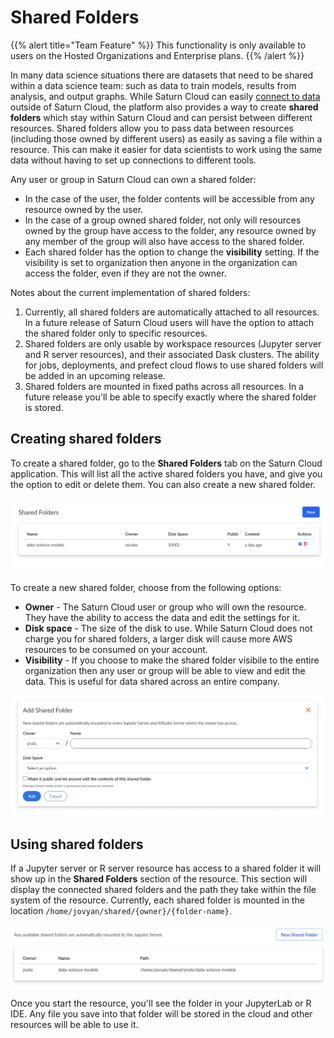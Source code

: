 # Shared Folders

{{% alert title="Team Feature" %}}
This functionality is only available to users on the Hosted Organizations and Enterprise plans.
{{% /alert %}}

In many data science situations there are datasets that need to be shared within a data science team: such as data to train models, results from analysis, and output graphs. While Saturn Cloud can easily [connect to data](<docs/using-saturn-cloud/connect_data.md>) outside of Saturn Cloud, the platform also provides a way to create **shared folders** which stay within Saturn Cloud and can persist between different resources. Shared folders allow you to pass data between resources (including those owned by different users) as easily as saving a file within a resource. This can make it easier for data scientists to work using the same data without having to set up connections to different tools.

Any user or group in Saturn Cloud can own a shared folder:

* In the case of the user, the folder contents will be accessible from any resource owned by the user.
* In the case of a group owned shared folder, not only will resources owned by the group have access to the folder, any resource owned by any member of the group will also have access to the shared folder.
* Each shared folder has the option to change the **visibility** setting. If the visibility is set to organization then anyone in the organization can access the folder, even if they are not the owner.

Notes about the current implementation of shared folders:

1. Currently, all shared folders are automatically attached to all resources. In a future release of Saturn Cloud users will have the option to attach the shared folder only to specific resources.
2. Shared folders are only usable by workspace resources (Jupyter server and R server resources), and their associated Dask clusters. The ability for jobs, deployments, and prefect cloud flows to use shared folders will be added in an upcoming release.
3. Shared folders are mounted in fixed paths across all resources. In a future release you'll be able to specify exactly where the shared folder is stored.

## Creating shared folders

To create a shared folder, go to the **Shared Folders** tab on the Saturn Cloud application. This will list all the active shared folders you have, and give you the option to edit or delete them. You can also create a new shared folder.

![Shared folders list](/images/docs/shared-folders-list.webp "doc-image")

To create a new shared folder, choose from the following options:

* **Owner** - The Saturn Cloud user or group who will own the resource. They have the ability to access the data and edit the settings for it.
* **Disk space** - The size of the disk to use. While Saturn Cloud does not charge you for shared folders, a larger disk will cause more AWS resources to be consumed on your account.
* **Visibility** - If you choose to make the shared folder visibile to the entire organization then any user or group will be able to view and edit the data. This is useful for data shared across an entire company.

![New shared folder](/images/docs/new-shared-folder.webp "doc-image")

## Using shared folders

If a Jupyter server or R server resource has access to a shared folder it will show up in the **Shared Folders** section of the resource. This section will display the connected shared folders and the path they take within the file system of the resource. Currently, each shared folder is mounted in the location `/home/jovyan/shared/{owner}/{folder-name}`.

![Shared folders on a resource](/images/docs/using-shared-folders.webp "doc-image")

Once you start the resource, you'll see the folder in your JupyterLab or R IDE. Any file you save into that folder will be stored in the cloud and other resources will be able to use it.
